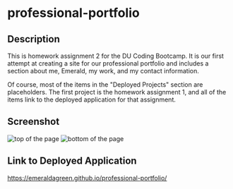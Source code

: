 # professional-portfolio
## Description 
This is homework assignment 2 for the DU Coding Bootcamp. It is our first attempt at creating a site for our professional portfolio and includes a section about me, Emerald, my work, and my contact information. 

Of course, most of the items in the "Deployed Projects" section are placeholders. The first project is the homework assignment 1, and all of the items link to the deployed application for that assignment. 

## Screenshot
![top of the page](https://user-images.githubusercontent.com/95549495/148019586-6640a1ac-930b-4a06-beba-a4918be9c675.png)
![bottom of the page](https://user-images.githubusercontent.com/95549495/148019623-8978b586-0855-406c-9d48-14c441451efa.png)


## Link to Deployed Application 
https://emeraldagreen.github.io/professional-portfolio/ 
